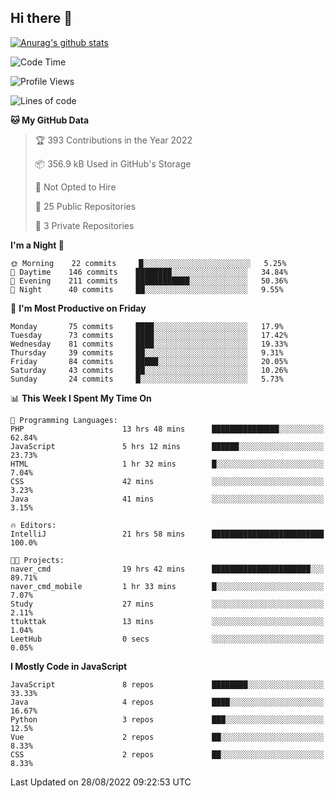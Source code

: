 ## Hi there 👋

[![Anurag's github stats](https://github-readme-stats.vercel.app/api?username=Songwonseok)](https://github.com/anuraghazra/github-readme-stats)



<!--START_SECTION:waka-->
![Code Time](http://img.shields.io/badge/Code%20Time-1%2C731%20hrs%2019%20mins-blue)

![Profile Views](http://img.shields.io/badge/Profile%20Views-0-blue)

![Lines of code](https://img.shields.io/badge/From%20Hello%20World%20I%27ve%20Written-3%20Million%20lines%20of%20code-blue)

**🐱 My GitHub Data** 

> 🏆 393 Contributions in the Year 2022
 > 
> 📦 356.9 kB Used in GitHub's Storage 
 > 
> 🚫 Not Opted to Hire
 > 
> 📜 25 Public Repositories 
 > 
> 🔑 3 Private Repositories  
 > 
**I'm a Night 🦉** 

```text
🌞 Morning    22 commits     █░░░░░░░░░░░░░░░░░░░░░░░░   5.25% 
🌆 Daytime    146 commits    ████████░░░░░░░░░░░░░░░░░   34.84% 
🌃 Evening    211 commits    ████████████░░░░░░░░░░░░░   50.36% 
🌙 Night      40 commits     ██░░░░░░░░░░░░░░░░░░░░░░░   9.55%

```
📅 **I'm Most Productive on Friday** 

```text
Monday       75 commits     ████░░░░░░░░░░░░░░░░░░░░░   17.9% 
Tuesday      73 commits     ████░░░░░░░░░░░░░░░░░░░░░   17.42% 
Wednesday    81 commits     ████░░░░░░░░░░░░░░░░░░░░░   19.33% 
Thursday     39 commits     ██░░░░░░░░░░░░░░░░░░░░░░░   9.31% 
Friday       84 commits     █████░░░░░░░░░░░░░░░░░░░░   20.05% 
Saturday     43 commits     ██░░░░░░░░░░░░░░░░░░░░░░░   10.26% 
Sunday       24 commits     █░░░░░░░░░░░░░░░░░░░░░░░░   5.73%

```


📊 **This Week I Spent My Time On** 

```text
💬 Programming Languages: 
PHP                      13 hrs 48 mins      ███████████████░░░░░░░░░░   62.84% 
JavaScript               5 hrs 12 mins       ██████░░░░░░░░░░░░░░░░░░░   23.73% 
HTML                     1 hr 32 mins        █░░░░░░░░░░░░░░░░░░░░░░░░   7.04% 
CSS                      42 mins             ░░░░░░░░░░░░░░░░░░░░░░░░░   3.23% 
Java                     41 mins             ░░░░░░░░░░░░░░░░░░░░░░░░░   3.15%

🔥 Editors: 
IntelliJ                 21 hrs 58 mins      █████████████████████████   100.0%

🐱‍💻 Projects: 
naver_cmd                19 hrs 42 mins      ██████████████████████░░░   89.71% 
naver_cmd_mobile         1 hr 33 mins        █░░░░░░░░░░░░░░░░░░░░░░░░   7.07% 
Study                    27 mins             ░░░░░░░░░░░░░░░░░░░░░░░░░   2.11% 
ttukttak                 13 mins             ░░░░░░░░░░░░░░░░░░░░░░░░░   1.04% 
LeetHub                  0 secs              ░░░░░░░░░░░░░░░░░░░░░░░░░   0.05%

```

**I Mostly Code in JavaScript** 

```text
JavaScript               8 repos             ████████░░░░░░░░░░░░░░░░░   33.33% 
Java                     4 repos             ████░░░░░░░░░░░░░░░░░░░░░   16.67% 
Python                   3 repos             ███░░░░░░░░░░░░░░░░░░░░░░   12.5% 
Vue                      2 repos             ██░░░░░░░░░░░░░░░░░░░░░░░   8.33% 
CSS                      2 repos             ██░░░░░░░░░░░░░░░░░░░░░░░   8.33%

```



 Last Updated on 28/08/2022 09:22:53 UTC
<!--END_SECTION:waka-->
